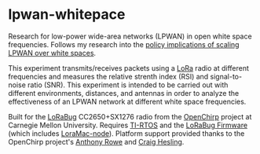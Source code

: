 # lpwan-whitepace
Research for low-power wide-area networks (LPWAN) in open white space frequencies. Follows my research into the [policy implications of scaling LPWAN over white spaces](https://dgund.com/projects/lpwan-policy).

This experiment transmits/receives packets using a [LoRa](https://en.wikipedia.org/wiki/LoRa) radio at different frequencies and measures the relative strenth index (RSI) and signal-to-noise ratio (SNR). This experiment is intended to be carried out with different environments, distances, and antennas in order to analyze the effectiveness of an LPWAN network at different white space frequencies.

Built for the [LoRaBug](https://github.com/OpenChirp/LoRaBug) CC2650+SX1276 radio from the [OpenChirp](https://openchirp.io) project at Carnegie Mellon University. Requires [TI-RTOS](http://www.ti.com/tool/TI-RTOS-MCU) and the [LoRaBug Firmware](https://github.com/OpenChirp/LoRaBug_Firmware) (which includes [LoraMac-node](https://github.com/Lora-net/LoRaMac-node)). Platform support provided thanks to the OpenChirp project's [Anthony Rowe](http://users.ece.cmu.edu/~agr/) and [Craig Hesling](https://github.com/linux4life798).
